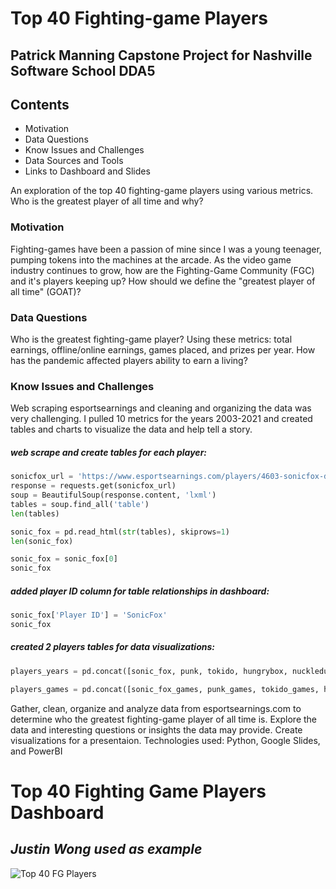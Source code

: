 # Top 40 Fighting-game Players

## Patrick Manning Capstone Project for Nashville Software School DDA5

## Contents
 * Motivation
 * Data Questions
 * Know Issues and Challenges
 * Data Sources and Tools
 * Links to Dashboard and Slides

An exploration of the top 40 fighting-game players using various metrics. Who is the greatest player of all time and why?


### Motivation

Fighting-games have been a passion of mine since I was a young teenager, pumping tokens into the machines at the arcade. As the video game industry continues to grow, how are the Fighting-Game Community (FGC) and it's players keeping up? How should we define the "greatest player of all time" (GOAT)? 


### Data Questions

Who is the greatest fighting-game player? Using these metrics: total earnings, offline/online earnings, games placed, and prizes per year.
How has the pandemic affected players ability to earn a living?


### Know Issues and Challenges

Web scraping esportsearnings and cleaning and organizing the data was very challenging. I pulled 10 metrics for the years 2003-2021 and created tables and charts to visualize the data and help tell a story. 

##### web scrape and create tables for each player:
```python 3
sonicfox_url = 'https://www.esportsearnings.com/players/4603-sonicfox-dominique-mclean'
response = requests.get(sonicfox_url)
soup = BeautifulSoup(response.content, 'lxml')
tables = soup.find_all('table')
len(tables)
```
```python 3
sonic_fox = pd.read_html(str(tables), skiprows=1)
len(sonic_fox)
```
```python 3
sonic_fox = sonic_fox[0]
sonic_fox
```

##### added player ID column for table relationships in dashboard:
```python 3
sonic_fox['Player ID'] = 'SonicFox'
sonic_fox
```

##### created 2 players tables for data visualizations:
```python 3
players_years = pd.concat([sonic_fox, punk, tokido, hungrybox, nuckledu, gachikun, armada, idom, mew2king, dragon, mena, daigo, mango, mkleo, knee, kazunoko, infiltration, fuudo, momochi, zero, sandstorm, afoxygrandpa, leffen, fujimura, itabashi, boomie, dabuz, nairo, jwong, xian, jdcr, plup, tweek, bonchan, phenom, ally, qudans, problem_x, nobi, mago])
```
```python 3
players_games = pd.concat([sonic_fox_games, punk_games, tokido_games, hungrybox_games, nuckledu_games, gachikun_games, armada_games, idom_games, mew2king_games, dragon_games, mena_games, daigo_games, mango_games, mkleo_games, knee_games, kazunoko_games, infiltration_games, fuudo_games, momochi_games, zero_games, sandstorm_games, afoxygrandpa_games, leffen_games, fujimura_games, itabashi_games, boomie_games, dabuz_games, nairo_games, jwong_games, xian_games, jdcr_games, plup_games, tweek_games, bonchan_games, phenom_games, ally_games, qudans_games, problem_x_games, nobi_games, mago_games])
```

Gather, clean, organize and analyze data from esportsearnings.com to determine who the greatest fighting-game player of all time is. Explore the data and interesting questions or insights the data may provide. 
Create visualizations for a presentaion. Technologies used: Python, Google Slides, and PowerBI






# Top 40 Fighting Game Players Dashboard

## ***Justin Wong used as example***

![Top 40 FG Players](https://user-images.githubusercontent.com/90284913/170078383-5c55cfb9-9b28-4c40-8054-a9fa1f9794f6.png)


